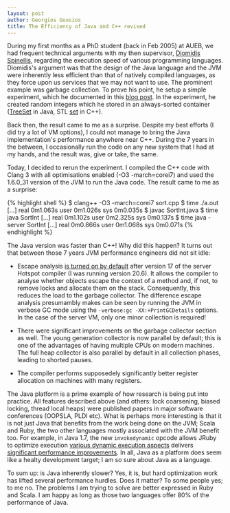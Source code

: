 ```yaml
---
layout: post 
author: Georgios Gousios
title: The Efficiency of Java and C++ revised 
---
```


During my first months as a PhD student (back in Feb 2005) at AUEB, we had
frequent technical arguments with my then supervisor, [Diomidis
Spinellis](http://www.spinellis.gr), regarding the execution speed of various
programming languages. Diomidis's argument was that the design of the Java
language and the JVM were inherently less efficient than that of natively
compiled languages, as they force upon us services that we may not want to use.
The prominent example was garbage collection. To prove his point, he setup a
simple experiment, which he documented in this [blog
post](http://www.spinellis.gr/blog/20050210/index.html). In the experiment,
he created random integers which he stored in an always-sorted container
([TreeSet](http://docs.oracle.com/javase/7/docs/api/java/util/TreeSet.html)
in Java, STL [set](http://www.cplusplus.com/reference/stl/set/) in C++).

Back then, the result came to me as a surprise. Despite my best efforts (I
did try a lot of VM options), I could not manage to bring the Java
implementation's performance anywhere near C++. During the 7 years in the
between, I occasionally run the code on any new system that I had at my hands,
and the result was, give or take, the same. 

Today, I decided to rerun the experiment. I compiled the C++ code with Clang 3
with all optimisations enabled (-O3 -march=corei7) and used the 1.6.0_31
version of the JVM to run the Java code. The result came to me as a surprise:

{% highlight shell %}
$ clang++ -O3 -march=corei7 sort.cpp
$ time ./a.out 
[...]
real	0m1.063s
user	0m1.026s
sys	0m0.035s
$ javac SortInt.java
$ time java SortInt
[...]
real	0m1.102s
user	0m2.325s
sys	0m0.137s
$ time java -server SortInt
[...]
real	0m0.866s
user	0m1.068s
sys	0m0.071s
{% endhighlight %}

The Java version was faster than C++! Why did this happen? It turns out
that between those 7 years JVM performance engineers did not sit idle: 

* Escape analysis [is turned on by
  default](http://weblogs.java.net/blog/forax/archive/2009/10/06/jdk7-do-escape-analysis-default)
  after version 17 of the server Hotspot compiler (I was running version 20.6).
  It allows the compiler to analyse whether objects escape the context of a
  method and, if not, to remove locks and allocate them on the stack.
  Consequently, this reduces the load to the garbage collector. The difference
  escape analysis presumambly makes can be seen by running the JVM in verbose
  GC mode using the `-verbose:gc -XX:+PrintGCDetails` options. In the case of
  the server VM, only one minor collection is required!

* There were significant improvements on the garbage collector section as well.
  The young generation collector is now parallel by default; this is one of the
  advantages of having multiple CPUs on modern machines. The full heap
  collector is also parallel by default in all collection phases, leading
  to shorted pauses.

* The compiler performs supposedely significantly better register allocation on
  machines with many registers.

The Java platform is a prime example of how research is being put into
practice. All features described above (and others: lock coarsening, biased
locking, thread local heaps) were published papers in major software
conferences (OOPSLA, PLDI etc). What is perhaps more interesting is
that it is not just Java that benefits from the work being done on the JVM;
Scala and Ruby, the two other languages mostly associated with the JVM benefit
too. For example, in Java 1.7, the new `invokedynamic` opcode allows JRuby to
optimize execution [various dynamic execution
aspects](http://www.drdobbs.com/jvm/231500287) delivers [significant
performance
improvements](http://blog.jruby.org/2011/12/getting_started_with_jruby_and_java_7/). In all, Java as a platform does seem like a healty 
development target; I am so sure about Java as a language.

To sum up: is Java inherently slower? Yes, it is, but hard optimization work
has lifted several performance hurdles. Does it matter? To some people yes; to
me no. The problems I am trying to solve are better expressed in Ruby and
Scala. I am happy as long as those two languages offer 80% of the performance
of Java.
